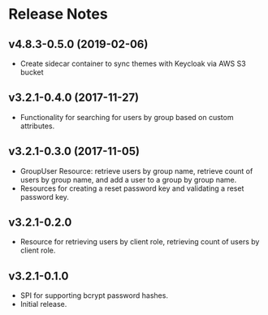 # Release Notes

## v4.8.3-0.5.0 (2019-02-06)
* Create sidecar container to sync themes with Keycloak via AWS S3 bucket

## v3.2.1-0.4.0 (2017-11-27)
* Functionality for searching for users by group based on custom attributes.

## v3.2.1-0.3.0 (2017-11-05)
* GroupUser Resource: retrieve users by group name, retrieve count of users by 
group name, and add a user to a group by group name.
* Resources for creating a reset password key and validating a reset password key.

## v3.2.1-0.2.0
* Resource for retrieving users by client role, retrieving count of users by
client role.

## v3.2.1-0.1.0
* SPI for supporting bcrypt password hashes.
* Initial release.
